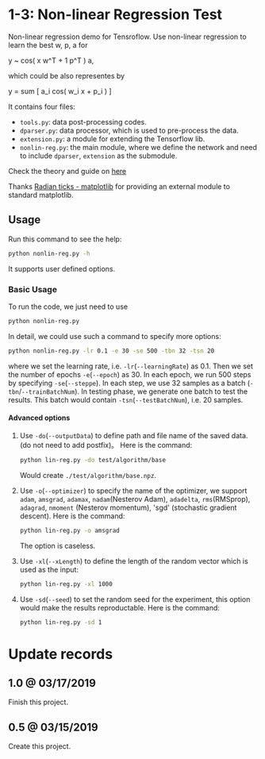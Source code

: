 # 1-3: Non-linear Regression Test

Non-linear regression demo for Tensroflow.
Use non-linear regression to learn the best w, p, a for

y ~ cos( x w^T + 1 p^T ) a,

which could be also representes by

y = sum [ a_i cos( w_i x + p_i ) ]

It contains four files:

* `tools.py`: data post-processing codes.
* `dparser.py`: data processor, which is used to pre-process the data.
* `extension.py`: a module for extending the Tensorflow lib.
* `nonlin-reg.py`: the main module, where we define the network and need to include `dparser`, `extension` as the submodule.

Check the theory and guide on [here](https://cainmagi.github.io/tensorflow-guide/book-1-x/chapter-1/nonlinear-regression/)

Thanks [Radian ticks - matplotlib](https://matplotlib.org/gallery/units/radian_demo.html?highlight=radian%20ticks) for providing an external module to standard matplotlib.

## Usage

Run this command to see the help:

```bash
python nonlin-reg.py -h
```

It supports user defined options.

### Basic Usage

To run the code, we just need to use 

```bash
python nonlin-reg.py
```

In detail, we could use such a command to specify more options:

```bash
python nonlin-reg.py -lr 0.1 -e 30 -se 500 -tbn 32 -tsn 20
```

where we set the learning rate, i.e. `-lr`(`--learningRate`) as 0.1. Then we set the number of epochs `-e`(`--epoch`) as 30. In each epoch, we run 500 steps by specifying `-se`(`--steppe`). In each step, we use 32 samples as a batch (`-tbn`/`--trainBatchNum`). In testing phase, we generate one batch to test the results. This batch would contain `-tsn`(`--testBatchNum`), i.e. 20 samples.

#### Advanced options

1. Use `-do`(`--outputData`) to define path and file name of the saved data. (do not need to add postfix)。 Here is the command:

    ```bash
    python lin-reg.py -do test/algorithm/base
    ```
    
    Would create `./test/algorithm/base.npz`.
    
2. Use `-o`(`--optimizer`) to specify the name of the optimizer, we support `adam`, `amsgrad`, `adamax`, `nadam`(Nesterov Adam), `adadelta`, `rms`(RMSprop), `adagrad`, `nmoment` (Nesterov momentum), 'sgd' (stochastic gradient descent). Here is the command:
    
    ```bash
    python lin-reg.py -o amsgrad
    ```
    
    The option is caseless.
    
3. Use `-xl`(`--xLength`) to define the length of the random vector which is used as the input:

    ```bash
    python lin-reg.py -xl 1000
    ```
    
4. Use `-sd`(`--seed`) to set the random seed for the experiment, this option would make the results reproductable. Here is the command:

    ```bash
    python lin-reg.py -sd 1
    ```

# Update records

## 1.0 @ 03/17/2019

Finish this project.

## 0.5 @ 03/15/2019

Create this project.